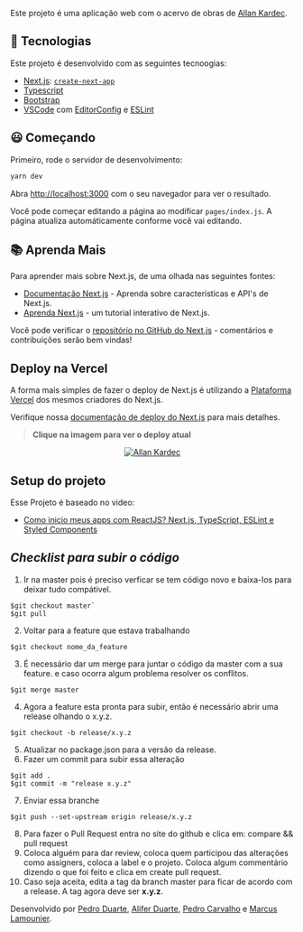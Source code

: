 Este projeto é uma aplicação web com o acervo de obras de [Allan Kardec](https://pt.wikipedia.org/wiki/Allan_Kardec).

## :rocket: Tecnologias ##
Este projeto é desenvolvido com as seguintes tecnoogias:

- [Next.js](https://nextjs.org/): [`create-next-app`](https://github.com/vercel/next.js/tree/canary/packages/create-next-app)
- [Typescript](https://www.typescriptlang.org/)
- [Bootstrap](https://getbootstrap.com/)
- [VSCode](https://code.visualstudio.com/) com [EditorConfig](https://marketplace.visualstudio.com/items?itemName=EditorConfig.EditorConfig) e [ESLint](https://marketplace.visualstudio.com/items?itemName=dbaeumer.vscode-eslint)

## :smiley: Começando ##

Primeiro, rode o servidor de desenvolvimento:

```bash
yarn dev
```

Abra [http://localhost:3000](http://localhost:3000) com o seu navegador para ver o resultado.

Você pode começar editando a página ao modificar `pages/index.js`. A página atualiza automáticamente conforme você vai editando.

## :books: Aprenda Mais ##

Para aprender mais sobre Next.js, de uma olhada nas seguintes fontes:

- [Documentação Next.js](https://nextjs.org/docs) - Aprenda sobre características e API's de Next.js.
- [Aprenda Next.js](https://nextjs.org/learn) - um tutorial interativo de Next.js.

Você pode verificar o [repositório no GitHub do Next.js](https://github.com/vercel/next.js/) - comentários e contribuições serão bem vindas!

## Deploy na Vercel

A forma mais simples de fazer o deploy de Next.js é utilizando a [Plataforma Vercel](https://vercel.com/import?utm_medium=default-template&filter=next.js&utm_source=create-next-app&utm_campaign=create-next-app-readme) dos mesmos criadores do Next.js.

Verifique nossa [documentação de deploy do Next.js](https://nextjs.org/docs/deployment) para mais detalhes.

> **Clique na imagem para ver o deploy atual**
<p align="center">
    <a href="https://allankardec2.vercel.app/" target="_blank"> 
        <img alt="Allan Kardec" src="/public/assets/img/logos/logo.png" >
    </a>
</p>

>

## Setup do projeto

Esse Projeto é baseado no video:

- [Como inicio meus apps com ReactJS? Next.js, TypeScript, ESLint e Styled Components](https://www.youtube.com/watch?v=1nVUfZg2dSA)

>

## *Checklist para subir o código*

1. Ir na master pois é preciso verficar se tem código novo e baixa-los para deixar tudo compátivel.
```
$git checkout master`
$git pull
```
2. Voltar para a feature que estava trabalhando
```
$git checkout nome_da_feature
```
3. É necessário dar um merge para juntar o código da master com a sua feature. e caso ocorra algum problema resolver os conflitos.
```
$git merge master
```
4. Agora a feature esta pronta para subir, então é necessário abrir uma release olhando o x.y.z.
```
$git checkout -b release/x.y.z
```
5. Atualizar no package.json para a versão da release.
6. Fazer um commit para subir essa alteração
```
$git add .
$git commit -m "release x.y.z"
```
7. Enviar essa branche
```
$git push --set-upstream origin release/x.y.z
```
8. Para fazer o Pull Request entra no site do github e clica em: compare && pull request
9. Coloca alguém para dar review, coloca quem participou das alterações como assigners, coloca a label e o projeto. Coloca algum commentário dizendo o que foi feito e clica em create pull request.
10. Caso seja aceita, edita a tag da branch master para ficar de acordo com a release. A tag agora deve ser **x.y.z**.

>

Desenvolvido por [Pedro Duarte](https://github.com/phdduarte), [Alifer Duarte](https://github.com/aliferds), [Pedro Carvalho](https://github.com/pedropas21) e [Marcus Lamounier](https://github.com/marcuslamounier).